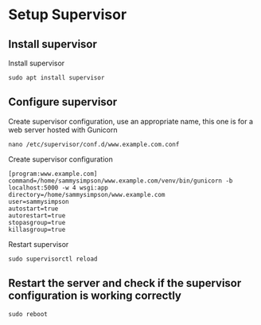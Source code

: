 # Setup Supervisor

## Install supervisor

Install supervisor

```
sudo apt install supervisor
```


## Configure supervisor

Create supervisor configuration, use an appropriate name, this one is for a web server hosted with Gunicorn

```
nano /etc/supervisor/conf.d/www.example.com.conf
```

Create supervisor configuration

```
[program:www.example.com]
command=/home/sammysimpson/www.example.com/venv/bin/gunicorn -b localhost:5000 -w 4 wsgi:app
directory=/home/sammysimpson/www.example.com
user=sammysimpson
autostart=true
autorestart=true
stopasgroup=true
killasgroup=true
```

Restart supervisor

```
sudo supervisorctl reload
```


## Restart the server and check if the supervisor configuration is working correctly

```
sudo reboot
```

